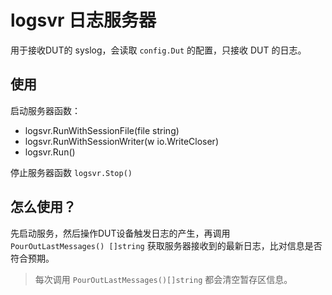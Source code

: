 # logsvr 日志服务器

用于接收DUT的 syslog，会读取 `config.Dut` 的配置，只接收 DUT 的日志。

## 使用

启动服务器函数：

- logsvr.RunWithSessionFile(file string)
- logsvr.RunWithSessionWriter(w io.WriteCloser)
- logsvr.Run()

停止服务器函数 `logsvr.Stop()`

## 怎么使用？

先启动服务，然后操作DUT设备触发日志的产生，再调用 `PourOutLastMessages() []string` 获取服务器接收到的最新日志，比对信息是否符合预期。

>每次调用 `PourOutLastMessages()[]string` 都会清空暂存区信息。
